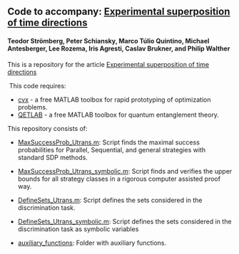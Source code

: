 ## Code to accompany: [Experimental superposition of time directions](https://arxiv.org/abs/xxxx.xxxx)

#### Teodor Strömberg, Peter Schiansky, Marco Túlio Quintino, Michael Antesberger, Lee Rozema, Iris Agresti, Caslav Brukner, and Philip Walther


This is a repository for the article [Experimental superposition of time directions](https://arxiv.org/abs/xxxx.xxxx)

 This code requires:
- [cvx](http://cvxr.com/) - a free MATLAB toolbox for rapid prototyping of optimization problems.
- [QETLAB](http://www.qetlab.com/) - a free MATLAB toolbox for quantum entanglement theory.

This repository consists of:

- [MaxSuccessProb_Utrans.m](https://github.com/mtcq/UnitaryTransposition/blob/main/MaxSuccessProb_Utrans.m):
Script finds the maximal success probabilities for Parallel, Sequential, and general strategies with standard SDP methods.

- [MaxSuccessProb_Utrans_symbolic.m](https://github.com/mtcq/UnitaryTransposition/blob/main/MaxSuccessProb_Utrans_symbolic.m):
Script finds and verifies the upper bounds for all strategy classes in a rigorous computer assisted proof way.

- [DefineSets_Utrans.m](https://github.com/mtcq/UnitaryTransposition/blob/main/DefineSets_Utrans.m):
Script defines the sets considered in the discrimination task.


- [DefineSets_Utrans_symbolic.m](https://github.com/mtcq/UnitaryTransposition/blob/main/DefineSets_Utrans_symbolic.m):
Script defines the sets considered in the discrimination task as symbolic variables

- [auxiliary_functions](https://github.com/mtcq/UnitaryTransposition/tree/main/auxiliary_functions):
Folder with auxiliary functions.
